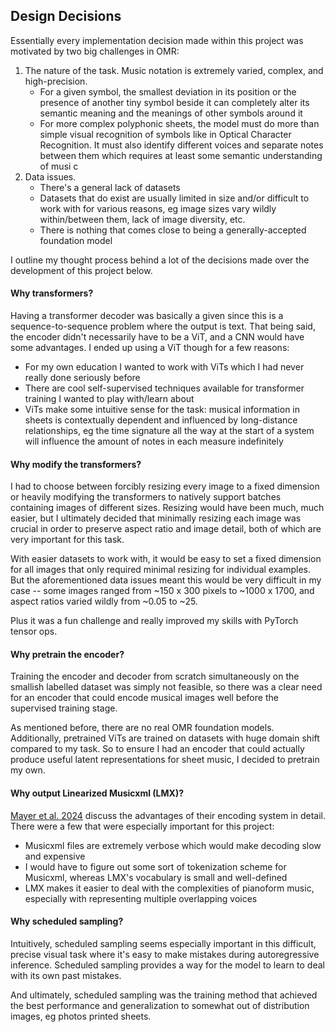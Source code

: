 ## Design Decisions

Essentially every implementation decision made within this project was motivated by two big challenges in OMR: 

1. The nature of the task. Music notation is extremely varied, complex, and high-precision.    
   - For a given symbol, the smallest deviation in its position or the presence of another tiny symbol beside it can completely alter its semantic meaning and the meanings of other symbols around it 
   - For more complex polyphonic sheets, the model must do more than simple visual recognition of symbols like in Optical Character Recognition. It must also identify different voices and separate notes between them which requires at least some semantic understanding of musi c
2. Data issues.
    - There's a general lack of datasets
    - Datasets that do exist are usually limited in size and/or difficult to work with for various reasons, eg image sizes vary wildly within/between them, lack of image diversity, etc. 
    - There is nothing that comes close to being a generally-accepted foundation model

I outline my thought process behind a lot of the decisions made over the development of this project below.
    
#### Why transformers?

Having a transformer decoder was basically a given since this is a sequence-to-sequence problem where the output is text. That being said, the encoder didn't necessarily have to be a ViT, and a CNN would have some advantages. I ended up using a ViT though for a few reasons:

- For my own education I wanted to work with ViTs which I had never really done seriously before
- There are cool self-supervised techniques available for transformer training I wanted to play with/learn about
- ViTs make some intuitive sense for the task: musical information in sheets is contextually dependent and influenced by long-distance relationships, eg the time signature all the way at the start of a system will influence the amount of notes in each measure indefinitely

#### Why modify the transformers?

I had to choose between forcibly resizing every image to a fixed dimension or heavily modifying the transformers to natively support batches containing images of different sizes. Resizing would have been much, much easier, but I ultimately decided that minimally resizing each image was crucial in order to preserve aspect ratio and image detail, both of which are very important for this task.

With easier datasets to work with, it would be easy to set a fixed dimension for all images that only required minimal resizing for individual examples. But the aforementioned data issues meant this would be very difficult in my case -- some images ranged from ~150 x 300 pixels to ~1000 x 1700, and aspect ratios varied wildly from ~0.05 to ~25. 

Plus it was a fun challenge and really improved my skills with PyTorch tensor ops.

#### Why pretrain the encoder?

Training the encoder and decoder from scratch simultaneously on the smallish labelled dataset was simply not feasible, so there was a clear need for an encoder that could encode musical images well before the supervised training stage.

As mentioned before, there are no real OMR foundation models. Additionally, pretrained ViTs are trained on datasets with huge domain shift compared to my task. So to ensure I had an encoder that could actually produce useful latent representations for sheet music, I decided to pretrain my own.

#### Why output Linearized Musicxml (LMX)?

[Mayer et al. 2024](github.com/ufal/olimpic-icdar24/tree/master?tab=readme-ov-file) discuss the advantages of their encoding system in detail. There were a few that were especially important for this project:
- Musicxml files are extremely verbose which would make decoding slow and expensive
- I would have to figure out some sort of tokenization scheme for Musicxml, whereas LMX's vocabulary is small and well-defined
- LMX makes it easier to deal with the complexities of pianoform music, especially with representing multiple overlapping voices 

#### Why scheduled sampling?

Intuitively, scheduled sampling seems especially important in this difficult, precise visual task where it's easy to make mistakes during autoregressive inference. Scheduled sampling provides a way for the model to learn to deal with its own past mistakes.

And ultimately, scheduled sampling was the training method that achieved the best performance and generalization to somewhat out of distribution images, eg photos printed sheets.
